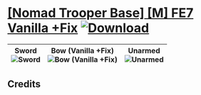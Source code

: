 # [\[Nomad Trooper Base\] \[M\] FE7 Vanilla +Fix](https://git.io/J1jw1) [![Download](https://img.shields.io/badge/Download--red?style=social&logo=github)](https://git.io/J1jrq)

| <b>Sword</b><br/><img alt="Sword" src="https://git.io/JnOa3"/> | <b>Bow (Vanilla +Fix)</b><br/><img alt="Bow (Vanilla +Fix)" src="https://git.io/JnOuC"/> | <b>Unarmed</b><br/><img alt="Unarmed" src="https://git.io/JnOud"/> |
| :---: | :---: | :---: |

## Credits



